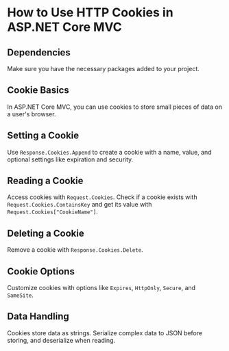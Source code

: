 # How to Use HTTP Cookies in ASP.NET Core MVC

## Dependencies
Make sure you have the necessary packages added to your project.

## Cookie Basics
In ASP.NET Core MVC, you can use cookies to store small pieces of data on a user's browser.

## Setting a Cookie
Use `Response.Cookies.Append` to create a cookie with a name, value, and optional settings like expiration and security.

## Reading a Cookie
Access cookies with `Request.Cookies`. Check if a cookie exists with `Request.Cookies.ContainsKey` and get its value with `Request.Cookies["CookieName"]`.

## Deleting a Cookie
Remove a cookie with `Response.Cookies.Delete`.

## Cookie Options
Customize cookies with options like `Expires`, `HttpOnly`, `Secure`, and `SameSite`.

## Data Handling
Cookies store data as strings. Serialize complex data to JSON before storing, and deserialize when reading.
